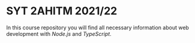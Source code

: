 # SYT 2AHITM 2021/22

In this course repository you will find all necessary information about web development with *Node.js* and *TypeScript*.

